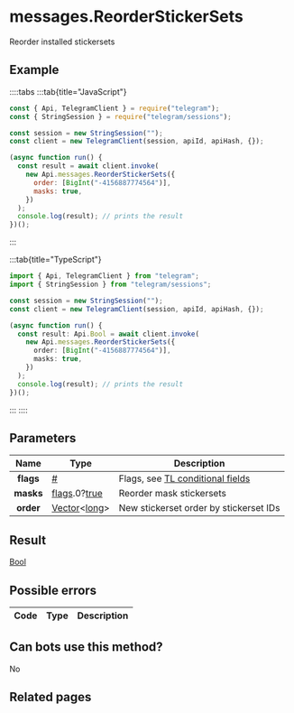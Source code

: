 # messages.ReorderStickerSets

Reorder installed stickersets

## Example

::::tabs
:::tab{title="JavaScript"}

```js
const { Api, TelegramClient } = require("telegram");
const { StringSession } = require("telegram/sessions");

const session = new StringSession("");
const client = new TelegramClient(session, apiId, apiHash, {});

(async function run() {
  const result = await client.invoke(
    new Api.messages.ReorderStickerSets({
      order: [BigInt("-4156887774564")],
      masks: true,
    })
  );
  console.log(result); // prints the result
})();
```

:::

:::tab{title="TypeScript"}

```ts
import { Api, TelegramClient } from "telegram";
import { StringSession } from "telegram/sessions";

const session = new StringSession("");
const client = new TelegramClient(session, apiId, apiHash, {});

(async function run() {
  const result: Api.Bool = await client.invoke(
    new Api.messages.ReorderStickerSets({
      order: [BigInt("-4156887774564")],
      masks: true,
    })
  );
  console.log(result); // prints the result
})();
```

:::
::::

## Parameters

|   Name    | Type                                                                                                                              | Description                                                                                             |
| :-------: | --------------------------------------------------------------------------------------------------------------------------------- | ------------------------------------------------------------------------------------------------------- |
| **flags** | [#](https://core.telegram.org/type/%23)                                                                                           | Flags, see [TL conditional fields](https://core.telegram.org/mtproto/TL-combinators#conditional-fields) |
| **masks** | [flags](https://core.telegram.org/mtproto/TL-combinators#conditional-fields).0?[true](https://core.telegram.org/constructor/true) | Reorder mask stickersets                                                                                |
| **order** | [Vector](https://core.telegram.org/type/Vector%20t)<[long](https://core.telegram.org/type/long)>                                  | New stickerset order by stickerset IDs                                                                  |

## Result

[Bool](https://core.telegram.org/type/Bool)

## Possible errors

| Code | Type | Description |
| :--: | ---- | ----------- |

## Can bots use this method?

No

## Related pages
